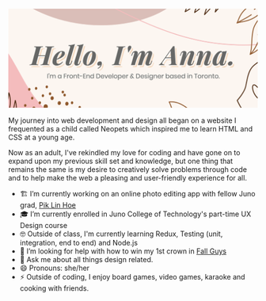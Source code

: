 ![Banner](https://github.com/annajliang/annajliang/blob/master/profile-banner.png)

My journey into web development and design all began on a website I frequented as a child called Neopets which inspired me to learn HTML and CSS at a young age.

Now as an adult, I've rekindled my love for coding and have gone on to expand upon my previous skill set and knowledge, but one thing that remains the same is my desire to creatively solve problems through code and to help make the web a pleasing and user-friendly experience for all.

- 🏗 I’m currently working on an online photo editing app with fellow Juno grad, <a href="https://piklinhoe.com/">Pik Lin Hoe</a>
- 🎓 I’m currently enrolled in Juno College of Technology's part-time UX Design course
- 🤓 Outside of class, I'm currently learning Redux, Testing (unit, integration, end to end) and Node.js
- 🤔 I’m looking for help with how to win my 1st crown in <a href="https://en.wikipedia.org/wiki/Fall_Guys">Fall Guys</a>
- 💬 Ask me about all things design related.
- 😄 Pronouns: she/her
- ⚡ Outside of coding, I enjoy board games, video games, karaoke and cooking with friends.
